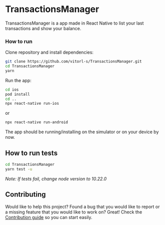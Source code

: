 # TransactionsManager

TransactionsManager is a app made in React Native to list your last transactions and show your balance.

### How to run

Clone repository and install dependencies:
```sh
git clone https://github.com/vitorl-s/TransactionsManager.git
cd TransactionsManager
yarn
```

Run the app:
```sh
cd ios
pod install
cd ..
npx react-native run-ios
```

or

```sh
npx react-native run-android
```

The app should be running/installing on the simulator or on your device by now.

## How to run tests


```sh
cd TransactionsManager
yarn test -u
```
<i> Note: If tests fail, change node version to 10.22.0 </i>

## Contributing

Would like to help this project? Found a bug that you would like to report or a missing feature that you would like to work on? Great! Check the [Contribution guide](./CONTRIBUTING.md) so you can start easily.
